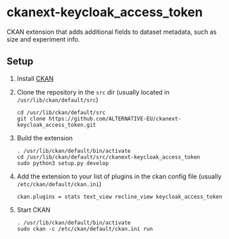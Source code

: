 # ckanext-keycloak_access_token

CKAN extension that adds additional fields to dataset metadata, such as size and experiment info.

## Setup

1. Install <a href="https://docs.ckan.org/en/2.9/extensions/tutorial.html#installing-ckan" target="_blank">CKAN</a>

2. Clone the repository in the `src` dir (usually located in `/usr/lib/ckan/default/src`)
    ```
    cd /usr/lib/ckan/default/src
    git clone https://github.com/ALTERNATIVE-EU/ckanext-keycloak_access_token.git
    ```

3. Build the extension
    ```
    . /usr/lib/ckan/default/bin/activate
    cd /usr/lib/ckan/default/src/ckanext-keycloak_access_token
    sudo python3 setup.py develop
    ```

4. Add the extension to your list of plugins in the ckan config file (usually `/etc/ckan/default/ckan.ini`)
   ```
   ckan.plugins = stats text_view recline_view keycloak_access_token
   ```

5. Start CKAN
   ```
   . /usr/lib/ckan/default/bin/activate
   sudo ckan -c /etc/ckan/default/ckan.ini run
   ```